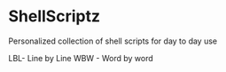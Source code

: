 # ShellScriptz

Personalized collection of shell scripts for day to day use

LBL- Line by Line 
WBW - Word by word 

